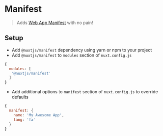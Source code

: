 # Manifest
> Adds [Web App Manifest](https://developer.mozilla.org/en-US/docs/Web/Manifest) with no pain!

## Setup
- Add `@nuxtjs/manifest` dependency using yarn or npm to your project
- Add `@nuxtjs/manifest` to `modules` section of `nuxt.config.js`
```js
{
  modules: [
   '@nuxtjs/manifest'
  ]
}
````
- Add additional options to `manifest` section of `nuxt.config.js` to override defaults
```js
{
  manifest: {
    name: 'My Awesome App',
    lang: 'fa'
  }
}
```
